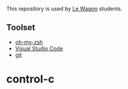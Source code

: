 This repository is used by [Le Wagon](https://www.lewagon.com) students.

## Toolset

- [oh-my-zsh](http://ohmyz.sh/)
- [Visual Studio Code](https://code.visualstudio.com/)
- [git](https://git-scm.com/)
# control-c
